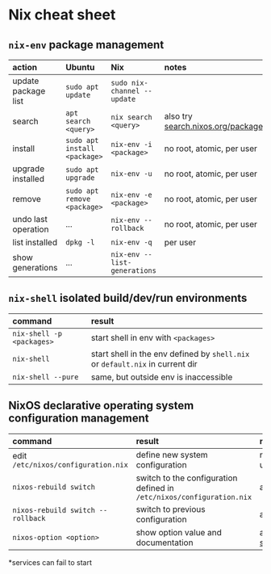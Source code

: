 # Nix cheat sheet

## `nix-env` package management

| action | Ubuntu | Nix | notes |
|:---|:---|:---|:---|
| update package list | `sudo apt update` | `sudo nix-channel --update` | |
| search | `apt search <query>` | `nix search <query>` | also try [search.nixos.org/packages](https://search.nixos.org/packages)  |
| install | `sudo apt install <package>` | `nix-env -i <package>` | no root, atomic, per user |
| upgrade installed | `sudo apt upgrade` | `nix-env -u` | no root, atomic, per user |
| remove | `sudo apt remove <package>` | `nix-env -e <package>` | no root, atomic, per user |
| undo last operation | ... | `nix-env --rollback` | no root, atomic, per user |
| list installed | `dpkg -l`| `nix-env -q` | per user |
| show generations | ... | `nix-env --list-generations` ||

## `nix-shell` isolated build/dev/run environments

| command | result |
|:---|:---|
| `nix-shell -p <packages>` | start shell in env with `<packages>` |
| `nix-shell` | start shell in the env defined by `shell.nix` or `default.nix` in current dir |
| `nix-shell --pure` | same, but outside env is inaccessible |

## NixOS declarative operating system configuration management

| command | result | notes |
|:---|:---|:---|
| edit `/etc/nixos/configuration.nix` | define new system configuration | running system is unaffected |
| `nixos-rebuild switch` | switch to the configuration defined in `/etc/nixos/configuration.nix` | atomic* |
| `nixos-rebuild switch --rollback` | switch to previous configuration | atomic* |
| `nixos-option <option>` | show option value and documentation | also try [search.nixos.org/options](https://search.nixos.org/options) |

*services can fail to start
